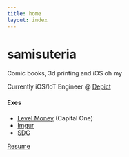 ```yaml
---
title: home
layout: index
---
```


# samisuteria

Comic books, 3d printing and iOS oh my

Currently iOS/IoT Engineer @ [Depict](http://www.depict.com)

#### Exes

- [Level Money](https://itunes.apple.com/us/app/level-money-manage-money-budgets/id706366965) (Capital One)
- [Imgur](https://itunes.apple.com/us/app/imgur-awesome-images-gifs/id639881495)
- [SDG](https://itunes.apple.com/us/app/window-glass-design-mobile/id1086885696)

[Resume](./static/Current.pdf)

